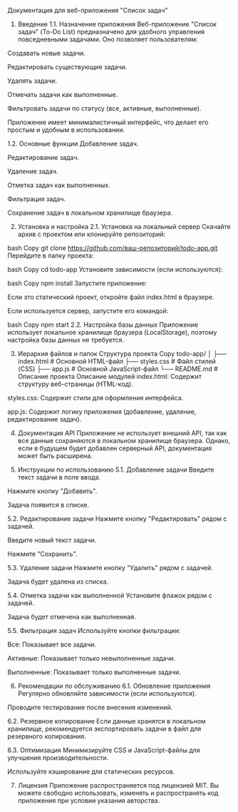 Документация для веб-приложения "Список задач"
1. Введение
1.1. Назначение приложения
Веб-приложение "Список задач" (To-Do List) предназначено для удобного управления повседневными задачами. Оно позволяет пользователям:

Создавать новые задачи.

Редактировать существующие задачи.

Удалять задачи.

Отмечать задачи как выполненные.

Фильтровать задачи по статусу (все, активные, выполненные).

Приложение имеет минималистичный интерфейс, что делает его простым и удобным в использовании.

1.2. Основные функции
Добавление задач.

Редактирование задач.

Удаление задач.

Отметка задач как выполненных.

Фильтрация задач.

Сохранение задач в локальном хранилище браузера.

2. Установка и настройка
2.1. Установка на локальный сервер
Скачайте архив с проектом или клонируйте репозиторий:

bash
Copy
git clone https://github.com/ваш-репозиторий/todo-app.git
Перейдите в папку проекта:

bash
Copy
cd todo-app
Установите зависимости (если используются):

bash
Copy
npm install
Запустите приложение:

Если это статический проект, откройте файл index.html в браузере.

Если используется сервер, запустите его командой:

bash
Copy
npm start
2.2. Настройка базы данных
Приложение использует локальное хранилище браузера (LocalStorage), поэтому настройка базы данных не требуется.

3. Иерархия файлов и папок
Структура проекта
Copy
todo-app/
│
├── index.html          # Основной HTML-файл
├── styles.css          # Файл стилей (CSS)
├── app.js              # Основной JavaScript-файл
└── README.md           # Описание проекта
Описание модулей
index.html: Содержит структуру веб-страницы (HTML-код).

styles.css: Содержит стили для оформления интерфейса.

app.js: Содержит логику приложения (добавление, удаление, редактирование задач).

4. Документация API
Приложение не использует внешний API, так как все данные сохраняются в локальном хранилище браузера. Однако, если в будущем будет добавлен серверный API, документация может быть расширена.

5. Инструкции по использованию
5.1. Добавление задачи
Введите текст задачи в поле ввода.

Нажмите кнопку "Добавить".

Задача появится в списке.

5.2. Редактирование задачи
Нажмите кнопку "Редактировать" рядом с задачей.

Введите новый текст задачи.

Нажмите "Сохранить".

5.3. Удаление задачи
Нажмите кнопку "Удалить" рядом с задачей.

Задача будет удалена из списка.

5.4. Отметка задачи как выполненной
Установите флажок рядом с задачей.

Задача будет отмечена как выполненная.

5.5. Фильтрация задач
Используйте кнопки фильтрации:

Все: Показывает все задачи.

Активные: Показывает только невыполненные задачи.

Выполненные: Показывает только выполненные задачи.

6. Рекомендации по обслуживанию
6.1. Обновление приложения
Регулярно обновляйте зависимости (если используются).

Проводите тестирование после внесения изменений.

6.2. Резервное копирование
Если данные хранятся в локальном хранилище, рекомендуется экспортировать задачи в файл для резервного копирования.

6.3. Оптимизация
Минимизируйте CSS и JavaScript-файлы для улучшения производительности.

Используйте кэширование для статических ресурсов.

7. Лицензия
Приложение распространяется под лицензией MIT.
Вы можете свободно использовать, изменять и распространять код приложения при условии указания авторства.
